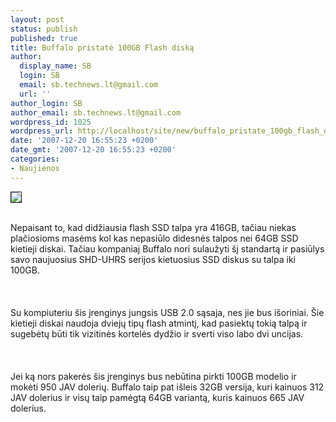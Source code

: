 ```yaml
---
layout: post
status: publish
published: true
title: Buffalo pristatė 100GB Flash diską
author:
  display_name: SB
  login: SB
  email: sb.technews.lt@gmail.com
  url: ''
author_login: SB
author_email: sb.technews.lt@gmail.com
wordpress_id: 1025
wordpress_url: http://localhost/site/new/buffalo_pristate_100gb_flash_diska/
date: '2007-12-20 16:55:23 +0200'
date_gmt: '2007-12-20 16:55:23 +0200'
categories:
- Naujienos
---
```

<div class="imgright"><img src="http://i5.techpowerup.com/img/07-12-19/12-19-07shd_uhrs_1-cr_thm.jpg" border="1"></div>
<p><br>Nepaisant to, kad didžiausia flash SSD talpa yra 416GB, tačiau niekas plačiosioms masėms kol kas nepasiūlo didesnės talpos nei 64GB SSD kietieji diskai. Tačiau kompaniaj Buffalo nori sulaužyti šį standartą ir pasiūlys savo naujuosius SHD-UHRS serijos kietuosius SSD diskus su talpa iki 100GB.<br />
<br><br />
<br>Su kompiuteriu šis įrenginys jungsis USB 2.0 sąsaja, nes jie bus išoriniai. Šie kietieji diskai naudoja dviejų tipų flash atmintį, kad pasiektų tokią talpą ir sugebėtų būti tik vizitinės kortelės dydžio ir sverti viso labo dvi uncijas.<br />
<br><br />
<br>Jei ką nors pakerės šis įrenginys bus nebūtina pirkti 100GB modelio ir mokėti 950 JAV dolerių. Buffalo taip pat išleis 32GB versija, kuri kainuos 312 JAV dolerius ir visų taip pamėgtą 64GB variantą, kuris kainuos 665 JAV dolerius.<br />
<br></p>
